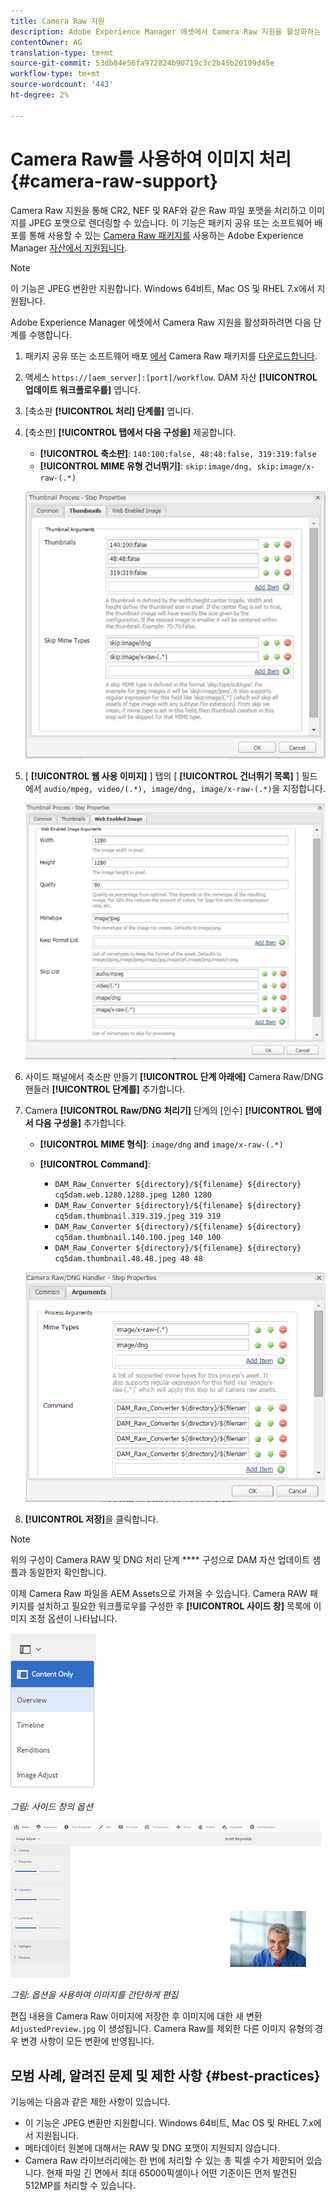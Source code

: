 ```yaml
---
title: Camera Raw 지원
description: Adobe Experience Manager 에셋에서 Camera Raw 지원을 활성화하는 방법을 알아봅니다.
contentOwner: AG
translation-type: tm+mt
source-git-commit: 53db84e56fa972824b90719c3c2b45b20109d45e
workflow-type: tm+mt
source-wordcount: '443'
ht-degree: 2%

---
```



# Camera Raw를 사용하여 이미지 처리 {#camera-raw-support}

Camera Raw 지원을 통해 CR2, NEF 및 RAF와 같은 Raw 파일 포맷을 처리하고 이미지를 JPEG 포맷으로 렌더링할 수 있습니다. 이 기능은 패키지 공유 또는 소프트웨어 배포를 통해 사용할 수 있는 [Camera Raw 패키지를](https://www.adobeaemcloud.com/content/marketplace/marketplaceProxy.html?packagePath=/content/companies/public/adobe/packages/aem630/product/assets/aem-assets-cameraraw-pkg) 사용하는 Adobe Experience Manager [자산에서 지원됩니다](https://experience.adobe.com/#/downloads/content/software-distribution/en/aem.html?package=/content/software-distribution/en/details.html/content/dam/aem/public/adobe/packages/aem630/product/assets/aem-assets-cameraraw-pkg).

>[!NOTE]
>
>이 기능은 JPEG 변환만 지원합니다. Windows 64비트, Mac OS 및 RHEL 7.x에서 지원됩니다.

Adobe Experience Manager 에셋에서 Camera Raw 지원을 활성화하려면 다음 단계를 수행합니다.

1. 패키지 공유 또는 소프트웨어 배포 [에서](https://www.adobeaemcloud.com/content/marketplace/marketplaceProxy.html?packagePath=/content/companies/public/adobe/packages/aem630/product/assets/aem-assets-cameraraw-pkg) Camera Raw 패키지를 [다운로드합니다](https://experience.adobe.com/#/downloads/content/software-distribution/en/aem.html?package=/content/software-distribution/en/details.html/content/dam/aem/public/adobe/packages/aem630/product/assets/aem-assets-cameraraw-pkg).

1. 액세스 `https://[aem_server]:[port]/workflow`. DAM 자산 **[!UICONTROL 업데이트 워크플로우를]** 엽니다.

1. [축소판 **[!UICONTROL 처리] 단계를]** 엽니다.

1. [축소판] **[!UICONTROL 탭에서 다음 구성을]** 제공합니다.

   * **[!UICONTROL 축소판]**: `140:100:false, 48:48:false, 319:319:false`
   * **[!UICONTROL MIME 유형 건너뛰기]**: `skip:image/dng, skip:image/x-raw-(.*)`

   ![천하](assets/chlimage_1-334.png)

1. [ **[!UICONTROL 웹 사용 이미지]** ] 탭의 [ **[!UICONTROL 건너뛰기 목록]** ] 필드에서 `audio/mpeg, video/(.*), image/dng, image/x-raw-(.*)`을 지정합니다.

   ![천하](assets/chlimage_1-335.png)

1. 사이드 패널에서 축소판 만들기 **[!UICONTROL 단계 아래에]** Camera Raw/DNG 핸들러 **[!UICONTROL 단계를]** 추가합니다.

1. Camera **[!UICONTROL Raw/DNG 처리기]** 단계의 [인수] **[!UICONTROL 탭에서 다음 구성을]** 추가합니다.

   * **[!UICONTROL MIME 형식]**: `image/dng` and `image/x-raw-(.*)`
   * **[!UICONTROL Command]**:

      * `DAM_Raw_Converter ${directory}/${filename} ${directory} cq5dam.web.1280.1280.jpeg 1280 1280`
      * `DAM_Raw_Converter ${directory}/${filename} ${directory} cq5dam.thumbnail.319.319.jpeg 319 319`
      * `DAM_Raw_Converter ${directory}/${filename} ${directory} cq5dam.thumbnail.140.100.jpeg 140 100`
      * `DAM_Raw_Converter ${directory}/${filename} ${directory} cq5dam.thumbnail.48.48.jpeg 48 48`

   ![chlimage_1-336](assets/chlimage_1-336.png)

1. **[!UICONTROL 저장]**&#x200B;을 클릭합니다.

>[!NOTE]
>
>위의 구성이 Camera RAW 및 DNG 처리 단계 **** 구성으로 DAM 자산 업데이트 샘플과 동일한지 확인합니다.

이제 Camera Raw 파일을 AEM Assets으로 가져올 수 있습니다. Camera RAW 패키지를 설치하고 필요한 워크플로우를 구성한 후 **[!UICONTROL 사이드 창]** 목록에 이미지 조정 옵션이 나타납니다.

![chlimage_1-337](assets/chlimage_1-337.png)

*그림: 사이드 창의 옵션*

![chlimage_1-338](assets/chlimage_1-338.png)

*그림: 옵션을 사용하여 이미지를 간단하게 편집*

편집 내용을 Camera Raw 이미지에 저장한 후 이미지에 대한 새 변환 `AdjustedPreview.jpg` 이 생성됩니다. Camera Raw를 제외한 다른 이미지 유형의 경우 변경 사항이 모든 변환에 반영됩니다.

## 모범 사례, 알려진 문제 및 제한 사항 {#best-practices}

기능에는 다음과 같은 제한 사항이 있습니다.

* 이 기능은 JPEG 변환만 지원합니다. Windows 64비트, Mac OS 및 RHEL 7.x에서 지원됩니다.
* 메타데이터 원본에 대해서는 RAW 및 DNG 포맷이 지원되지 않습니다.
* Camera Raw 라이브러리에는 한 번에 처리할 수 있는 총 픽셀 수가 제한되어 있습니다. 현재 파일 긴 면에서 최대 65000픽셀이나 어떤 기준이든 먼저 발견된 512MP를 처리할 수 있습니다.
